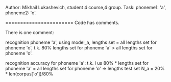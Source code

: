 

Author: Mikhail Lukashevich, student 4 course,4 group.
Task: phoneme1: 'a', phoneme2: 'o'.

=======================
Сode has comments.

There is one comment:

recognition phoneme 'a', using model_a, lengths set = all lengths set for phoneme 'o',
t.k. 80% lengths set for phoneme 'a' > all lengths set for phoneme 'o'.

recognition accuracy for phoneme 'a': t.k. I us 80% * lengths set for phoneme 'a' = all lengths set for phoneme 'o' =>
lengths test set N_a = 20% * len(corpus['o'])/80%
